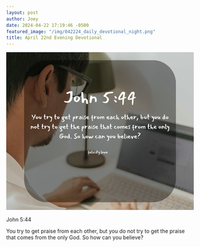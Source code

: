 ```yaml
---
layout: post
author: Joey
date: 2024-04-22 17:19:46 -0500
featured_image: "/img/042224_daily_devotional_night.png"
title: April 22nd Evening Devotional
---
```


[![April 22nd 2024 - Evening Devotional](/img/042224_daily_devotional_night.png)](/img/042224_daily_devotional_night.png)

John 5:44

 You try to get praise from each other, but you do not try to get the praise that comes from the only God. So how can you believe?